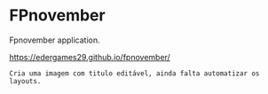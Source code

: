 # FPnovember
Fpnovember application.

 https://edergames29.github.io/fpnovember/

    Cria uma imagem com titulo editável, ainda falta automatizar os layouts.
